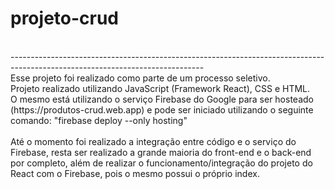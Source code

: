 # projeto-crud
</br>
------------------------------------------------------------------------------------------------------------------------------
</br>
Esse projeto foi realizado como parte de um processo seletivo.</br>
Projeto realizado utilizando JavaScript (Framework React), CSS e HTML.</br>
O mesmo está utilizando o serviço Firebase do Google para ser hosteado (https://produtos-crud.web.app) e pode ser iniciado utilizando o seguinte comando: "firebase deploy --only hosting"</br>
</br>
Até o momento foi realizado a integração entre código e o serviço do Firebase, resta ser realizado a grande maioria do front-end e o back-end por completo, além de realizar o funcionamento/integração do projeto do React com o Firebase, pois o mesmo possui o próprio index.
